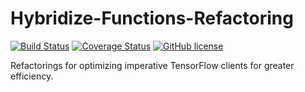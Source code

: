 # Hybridize-Functions-Refactoring

[![Build Status](https://app.travis-ci.com/ponder-lab/Hybridize-Functions-Refactoring.svg?token=ysqq4ZuxzD688KNytWSA&branch=main)](https://app.travis-ci.com/ponder-lab/Hybridize-Functions-Refactoring) [![Coverage Status](https://coveralls.io/repos/github/ponder-lab/Hybridize-Functions-Refactoring/badge.svg?branch=master)](https://coveralls.io/github/ponder-lab/Hybridize-Functions-Refactoring?branch=master) [![GitHub license](https://img.shields.io/badge/license-Eclipse-blue.svg)](https://github.com/khatchadourian-lab/Java-8-Stream-Refactoring/raw/master/LICENSE.txt)

Refactorings for optimizing imperative TensorFlow clients for greater efficiency.
